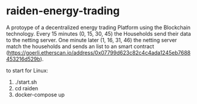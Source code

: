 # raiden-energy-trading
A protoype of a decentralized energy trading Platform using the Blockchain technology.
Every 15 minutes (0, 15, 30, 45) the Households send their data to the netting server. One minute later (1, 16, 31, 46) the netting server match the households and sends an list to an smart contract (https://goerli.etherscan.io/address/0x07799d623c82c4c4ada1245eb7688453216d529b).

to start for Linux:
1. ./start.sh
2. cd raiden
3. docker-compose up
